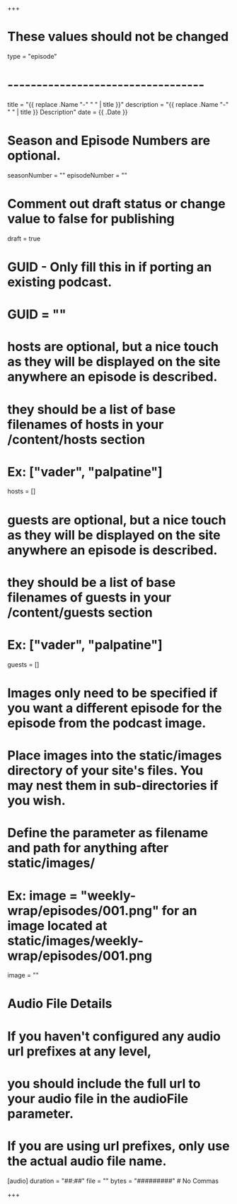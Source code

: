 +++
# These values should not be changed
type = "episode"
# ----------------------------------

title = "{{ replace .Name "-" " " | title }}"
description = "{{ replace .Name "-" " " | title }} Description"
date = {{ .Date }}

# Season and Episode Numbers are optional.
seasonNumber = ""
episodeNumber = ""

# Comment out draft status or change value to false for publishing
draft = true

# GUID - Only fill this in if porting an existing podcast.
# GUID = ""

# hosts are optional, but a nice touch as they will be displayed on the site anywhere an episode is described.
# they should be a list of base filenames of hosts in your /content/hosts section
# Ex: ["vader", "palpatine"]
hosts = []

# guests are optional, but a nice touch as they will be displayed on the site anywhere an episode is described.
# they should be a list of base filenames of guests in your /content/guests section
# Ex: ["vader", "palpatine"]
guests = []

# Images only need to be specified if you want a different episode for the episode from the podcast image.
# Place images into the static/images directory of your site's files. You may nest them in sub-directories if you wish.
# Define the parameter as filename and path for anything after static/images/
# Ex: image = "weekly-wrap/episodes/001.png" for an image located at static/images/weekly-wrap/episodes/001.png
image = ""

# Audio File Details
# If you haven't configured any audio url prefixes at any level,
# you should include the full url to your audio file in the audioFile parameter.
# If you are using url prefixes, only use the actual audio file name.
[audio]
	duration = "##:##"
	file = ""
	bytes = "#########" # No Commas



+++